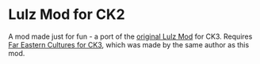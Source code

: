 # Lulz Mod for CK2

A mod made just for fun - a port of the [original Lulz Mod](https://git.touhou.fm/metalhead/paradox-mods/lulzmod-ck2-vanilla) for CK3. Requires [Far Eastern Cultures for CK3](https://git.touhou.fm/metalhead/paradox-mods/far-eastern-cultures-ck3), which was made by the same author as this mod.
